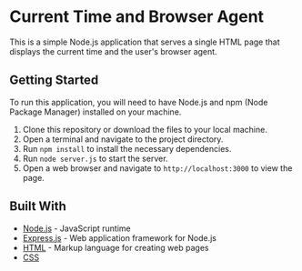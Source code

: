 # Current Time and Browser Agent

This is a simple Node.js application that serves a single HTML page that displays the current time and the user's browser agent.

## Getting Started

To run this application, you will need to have Node.js and npm (Node Package Manager) installed on your machine.

1. Clone this repository or download the files to your local machine.
2. Open a terminal and navigate to the project directory.
3. Run `npm install` to install the necessary dependencies.
4. Run `node server.js` to start the server.
5. Open a web browser and navigate to `http://localhost:3000` to view the page.

## Built With

- [Node.js](https://nodejs.org/) - JavaScript runtime
- [Express.js](https://expressjs.com/) - Web application framework for Node.js
- [HTML](https://www.w3.org/html/) - Markup language for creating web pages
- [CSS](https://www.w3.org/Style/CSS/)
